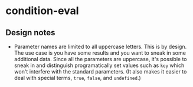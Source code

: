 # condition-eval

## Design notes

- Parameter names are limited to all uppercase letters. This is by design. The use case is you have some results and you want to sneak in some additional data. Since all the parameters are uppercase, it's possible to sneak in and distinguish programatically set values such as `key` which won't interfere with the standard parameters. (It also makes it easier to deal with special terms, `true`, `false`, and `undefined`.)